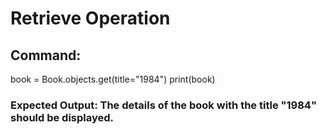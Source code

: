 # Retrieve Operation

## Command:
book = Book.objects.get(title="1984")
print(book)
### Expected Output: The details of the book with the title "1984" should be displayed.